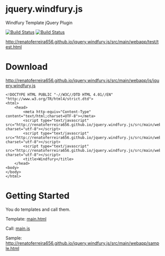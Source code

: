 jquery.windfury.js
========================================

Windfury Template jQuery Plugin

[![Build Status](https://travis-ci.org/renatoferreira656/jquery.windfury.js.png?branch=master)](https://travis-ci.org/renatoferreira656/jquery.windfury.js)
[![Build Status](https://api.shippable.com/projects/5414d8b3f82ab7ebd69ca70c/badge?branchName=master)](https://app.shippable.com/projects/5414d8b3f82ab7ebd69ca70c/builds/latest)

http://renatoferreira656.github.io/jquery.windfury.js/src/main/webapp/test/test.html

Download
========================================

http://renatoferreira656.github.io/jquery.windfury.js/src/main/webapp/js/jquery.windfury.js

    <!DOCTYPE HTML PUBLIC "-//W3C//DTD HTML 4.01//EN" "http://www.w3.org/TR/html4/strict.dtd">
    <html>
        <head>
            <meta http-equiv="Content-Type" content="text/html;charset=UTF-8"></meta>
            <script type="text/javascript" src="http://renatoferreira656.github.io/jquery.windfury.js/src/main/webapp/js/doT.js" charset="utf-8"></script>
            <script type="text/javascript" src="http://renatoferreira656.github.io/jquery.windfury.js/src/main/webapp/js/jquery.js" charset="utf-8"></script>
            <script type="text/javascript" src="http://renatoferreira656.github.io/jquery.windfury.js/src/main/webapp/js/jquery.windfury.js" charset="utf-8"></script>
            <title>Windfury</title>
        </head>
    <body>
    </body>
    </html>
    
Getting Started
========================================

You do templates and call them.

Template: [main.html](./src/main/webapp/page/Main.html)

Call: [main.js](./src/main/webapp/js/main.js)

Sample: http://renatoferreira656.github.io/jquery.windfury.js/src/main/webapp/sample.html






